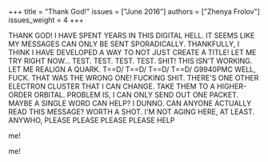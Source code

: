 +++
title = "Thank God!"
issues = ["June 2016"]
authors = ["Zhenya Frolov"]
issues_weight = 4
+++

THANK GOD! I HAVE SPENT YEARS IN THIS DIGITAL HELL. IT SEEMS LIKE MY MESSAGES CAN ONLY BE SENT SPORADICALLY. THANKFULLY, I THINK I HAVE DEVELOPED A WAY TO NOT JUST CREATE A TITLE! LET ME TRY RIGHT NOW... TEST. TEST. TEST. TEST. SHIT! THIS ISN'T WORKING. LET ME REALIGN A QUARK. T==D/  T==D/  T==D/  T==D/  G9940PMC   WELL, FUCK. THAT WAS THE WRONG ONE! FUCKING SHIT. THERE'S ONE OTHER ELECTRON CLUSTER THAT I CAN CHANGE. TAKE THEM TO A HIGHER-ORDER ORBITAL. PROBLEM IS, I CAN ONLY SEND OUT ONE PACKET. MAYBE A SINGLE WORD CAN HELP? I DUNNO. CAN ANYONE ACTUALLY READ THIS MESSAGE? WORTH A SHOT. I'M NOT AGING HERE, AT LEAST. ANYWHO, PLEASE PLEASE PLEASE PLEASE HELP

me!

me!
